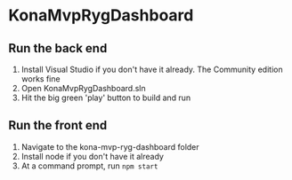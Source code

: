 # KonaMvpRygDashboard

## Run the back end
1. Install Visual Studio if you don't have it already. The Community edition works fine
1. Open KonaMvpRygDashboard.sln
1. Hit the big green 'play' button to build and run

## Run the front end
1. Navigate to the kona-mvp-ryg-dashboard folder
2. Install node if you don't have it already
3. At a command prompt, run `npm start`
